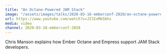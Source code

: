 ```yaml
---
title: "An Octane-Powered JAM Stack"
image: "/assets/images/talks/2020-03-16-emberconf-2020/an-octane-powered-jam-stack.jpg"
url: https://www.youtube.com/watch?v=JIlExMkSbhs
media: video
channel: 2020-03-16-emberconf-2020
---
```


Chris Manson explains how Ember Octane and Empress support JAM Stack developers.
